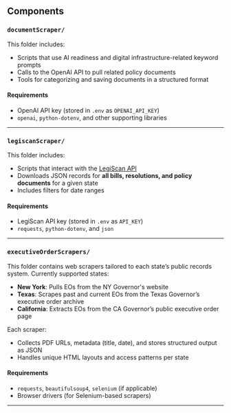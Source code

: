 ##  Components

### `documentScraper/`

This folder includes:
- Scripts that use AI readiness and digital infrastructure-related keyword prompts
- Calls to the OpenAI API to pull related policy documents
- Tools for categorizing and saving documents in a structured format

#### Requirements
- OpenAI API key (stored in `.env` as `OPENAI_API_KEY`)
- `openai`, `python-dotenv`, and other supporting libraries

---

### `legiscanScraper/`

This folder includes:
- Scripts that interact with the [LegiScan API](https://legiscan.com)
- Downloads JSON records for **all bills, resolutions, and policy documents** for a given state
- Includes filters for date ranges 

#### Requirements
- LegiScan API key (stored in `.env` as `API_KEY`)
- `requests`, `python-dotenv`, and `json`

---

### `executiveOrderScrapers/`

This folder contains web scrapers tailored to each state’s public records system. Currently supported states:
- **New York**: Pulls EOs from the NY Governor's website
- **Texas**: Scrapes past and current EOs from the Texas Governor’s executive order archive
- **California**: Extracts EOs from the CA Governor’s public executive order page

Each scraper:
- Collects PDF URLs, metadata (title, date), and stores structured output as JSON
- Handles unique HTML layouts and access patterns per state

#### Requirements
- `requests`, `beautifulsoup4`, `selenium` (if applicable)
- Browser drivers (for Selenium-based scrapers)

---
